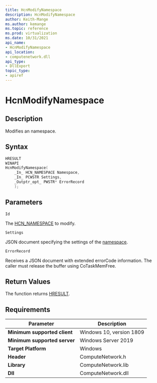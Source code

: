 ```yaml
---
title: HcnModifyNamespace
description: HcnModifyNamespace
author: Keith-Mange
ms.author: kemange
ms.topic: reference
ms.prod: virtualization
ms.date: 10/31/2021
api_name:
- HcnModifyNamespace
api_location:
- computenetwork.dll
api_type:
- DllExport
topic_type:
- apiref
---
```

# HcnModifyNamespace

## Description

Modifies an namespace.

## Syntax

```cpp
HRESULT
WINAPI
HcnModifyNamespace(
    _In_ HCN_NAMESPACE Namespace,
    _In_ PCWSTR Settings,
    _Outptr_opt_ PWSTR* ErrorRecord
    );

```

## Parameters

`Id`

The [HCN\_NAMESPACE](./HCN_NAMESPACE.md) to modify.

`Settings`

JSON document specifying the settings of the [namespace](./../HNS_Schema.md#HostComputeNamespace).

`ErrorRecord`

Receives a JSON document with extended errorCode information. The caller must release the buffer using CoTaskMemFree.

## Return Values

The function returns [HRESULT](./HCNHResult.md).

## Requirements

|Parameter|Description|
|---|---|
| **Minimum supported client** | Windows 10, version 1809 |
| **Minimum supported server** | Windows Server 2019 |
| **Target Platform** | Windows |
| **Header** | ComputeNetwork.h |
| **Library** | ComputeNetwork.lib |
| **Dll** | ComputeNetwork.dll |






